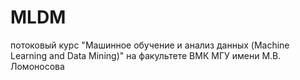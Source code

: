 # MLDM
потоковый курс "Машинное обучение и анализ данных (Machine Learning and Data Mining)" на факультете ВМК МГУ имени М.В. Ломоносова 
